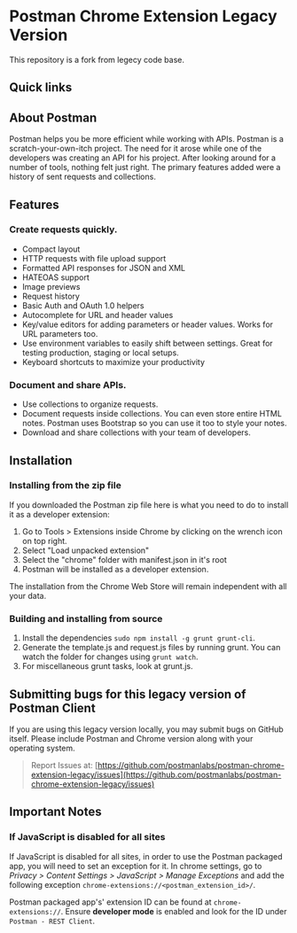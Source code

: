 # Postman Chrome Extension Legacy Version
This repository is a fork from legecy code base. 

## Quick links


## About Postman

Postman helps you be more efficient while working with APIs. Postman is a scratch-your-own-itch project. The need for it arose while one of the developers was creating an API for his project. After looking around for a number of tools, nothing felt just right. The primary features added were a history of sent requests and collections.

## Features

### Create requests quickly.

- Compact layout
- HTTP requests with file upload support
- Formatted API responses for JSON and XML
- HATEOAS support
- Image previews
- Request history
- Basic Auth and OAuth 1.0 helpers
- Autocomplete for URL and header values
- Key/value editors for adding parameters or header values. Works for URL parameters too.
- Use environment variables to easily shift between settings. Great for testing production, staging or local setups.
- Keyboard shortcuts to maximize your productivity

### Document and share APIs.

- Use collections to organize requests.
- Document requests inside collections. You can even store entire HTML notes. Postman uses Bootstrap so you can use it too to style your notes.
- Download and share collections with your team of developers.

## Installation

### Installing from the zip file

If you downloaded the Postman zip file here is what you need to do to install it as a developer extension:

1. Go to Tools > Extensions inside Chrome by clicking on the wrench icon on top right.
2. Select "Load unpacked extension"
3. Select the "chrome" folder with manifest.json in it's root
4. Postman will be installed as a developer extension. 

The installation from the Chrome Web Store will remain independent with all your data.

### Building and installing from source

1. Install the dependencies `sudo npm install -g grunt grunt-cli`.
2. Generate the template.js and request.js files by running grunt. You can watch the folder for changes using `grunt watch`.
3. For miscellaneous grunt tasks, look at grunt.js.

## Submitting bugs for this legacy version of Postman Client

If you are using this legacy version locally, you may submit bugs on GitHub itself. Please include Postman and Chrome version along with your operating system.

> Report Issues at: [https://github.com/postmanlabs/postman-chrome-extension-legacy/issues](https://github.com/postmanlabs/postman-chrome-extension-legacy/issues)


## Important Notes

### If JavaScript is disabled for all sites

If JavaScript is disabled for all sites, in order to use the Postman packaged app, you will need to set an exception for it. In chrome settings, go to _Privacy > Content Settings > JavaScript > Manage Exceptions_ and add the following exception `chrome-extensions://<postman_extension_id>/`.

Postman packaged app's' extension ID can be found at `chrome-extensions://`.  Ensure **developer mode** is enabled and look for the ID under `Postman - REST Client`.

